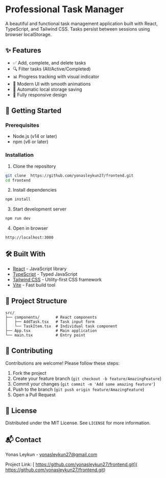 # Professional Task Manager

A beautiful and functional task management application built with React, TypeScript, and Tailwind CSS. Tasks persist between sessions using browser localStorage.

## ✨ Features

- ✅ Add, complete, and delete tasks
- 🔍 Filter tasks (All/Active/Completed)
- 📊 Progress tracking with visual indicator
- 🎨 Modern UI with smooth animations
- 💾 Automatic local storage saving
- 📱 Fully responsive design

## 🚀 Getting Started

### Prerequisites
- Node.js (v14 or later)
- npm (v6 or later)

### Installation
1. Clone the repository
```bash
git clone  https://github.com/yonasleykun27/frontend.git
cd frontend
```

2. Install dependencies
```bash
npm install
```

3. Start development server
```bash
npm run dev
```

4. Open in browser
```
http://localhost:3000
```

## 🛠 Built With

- [React](https://reactjs.org/) - JavaScript library
- [TypeScript](https://www.typescriptlang.org/) - Typed JavaScript
- [Tailwind CSS](https://tailwindcss.com/) - Utility-first CSS framework
- [Vite](https://vitejs.dev/) - Fast build tool

## 📂 Project Structure

```
src/
├── components/       # React components
│   ├── AddTask.tsx   # Task input form
│   └── TaskItem.tsx  # Individual task component
├── App.tsx           # Main application
└── main.tsx          # Entry point
```

## 🤝 Contributing

Contributions are welcome! Please follow these steps:

1. Fork the project
2. Create your feature branch (`git checkout -b feature/AmazingFeature`)
3. Commit your changes (`git commit -m 'Add some amazing feature'`)
4. Push to the branch (`git push origin feature/AmazingFeature`)
5. Open a Pull Request

## 📜 License

Distributed under the MIT License. See `LICENSE` for more information.

## 📬 Contact

Yonas Leykun  - yonasleykun27@gmail.com

Project Link: [ https://github.com/yonasleykun27/frontend.git]( https://github.com/yonasleykun27/frontend.git) 

